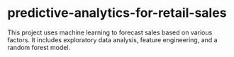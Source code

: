 # predictive-analytics-for-retail-sales
This project uses machine learning to forecast sales based on various factors. It includes exploratory data analysis, feature engineering, and a random forest model.
